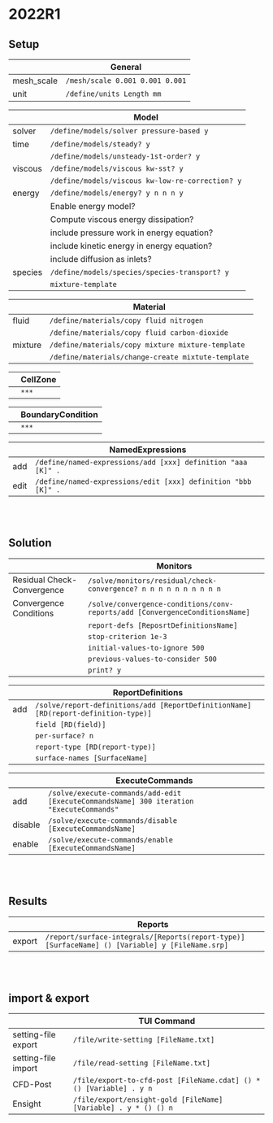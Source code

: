 # 2022R1

## Setup

|            | General                         |
| ---------- | ------------------------------- |
| mesh_scale | `/mesh/scale 0.001 0.001 0.001` |
| unit       | `/define/units Length mm`       |

|         | Model                                            |
| ------- | ------------------------------------------------ |
| solver  | `/define/models/solver pressure-based y`         |
| time    | `/define/models/steady? y`                       |
|         | `/define/models/unsteady-1st-order? y`           |
| viscous | `/define/models/viscous kw-sst? y`               |
|         | `/define/models/viscous kw-low-re-correction? y` |
| energy  | `/define/models/energy? y n n n y`               |
|         | Enable energy model?                             |
|         | Compute viscous energy dissipation?              |
|         | include pressure work in energy equation?        |
|         | include kinetic energy in energy equation?       |
|         | include diffusion as inlets?                     |
| species | `/define/models/species/species-transport? y`    |
|         | `mixture-template`                               |

|         | Material                                           |
| ------- | -------------------------------------------------- |
| fluid   | `/define/materials/copy fluid nitrogen`            |
|         | `/define/materials/copy fluid carbon-dioxide`      |
| mixture | `/define/materials/copy mixture mixture-template`  |
|         | `/define/materials/change-create mixtute-template` |

|     | CellZone |
| --- | -------- |
|     | `***`    |

|     | BoundaryCondition |
| --- | ----------------- |
|     | `***`             |

|      | NamedExpressions                                              |
| ---- | ------------------------------------------------------------- |
| add  | `/define/named-expressions/add [xxx] definition "aaa [K]" .`  |
| edit | `/define/named-expressions/edit [xxx] definition "bbb [K]" .` |

</br>
</br>

## Solution

|                            | Monitors                                                                     |
| -------------------------- | ---------------------------------------------------------------------------- |
| Residual Check-Convergence | `/solve/monitors/residual/check-convergence? n n n n n n n n n n`            |
| Convergence Conditions     | `/solve/convergence-conditions/conv-reports/add [ConvergenceConditionsName]` |
|                            | `report-defs [ReposrtDefinitionsName]`                                       |
|                            | `stop-criterion 1e-3`                                                        |
|                            | `initial-values-to-ignore 500`                                               |
|                            | `previous-values-to-consider 500`                                            |
|                            | `print? y`                                                                   |

|     | ReportDefinitions                                                                   |
| --- | ----------------------------------------------------------------------------------- |
| add | `/solve/report-definitions/add [ReportDefinitionName] [RD(report-definition-type)]` |
|     | `field [RD(field)]`                                                                 |
|     | `per-surface? n`                                                                    |
|     | `report-type [RD(report-type)]`                                                     |
|     | `surface-names [SurfaceName]`                                                       |

|         | ExecuteCommands                                                                          |
| ------- | ---------------------------------------------------------------------------------------- |
| add     | `/solve/execute-commands/add-edit [ExecuteCommandsName] 300 iteration "ExecuteCommands"` |
| disable | `/solve/execute-commands/disable [ExecuteCommandsName]`                                  |
| enable  | `/solve/execute-commands/enable [ExecuteCommandsName]`                                   |

</br>
</br>

## Results

|        | Reports                                                                                         |
| ------ | ----------------------------------------------------------------------------------------------- |
| export | `/report/surface-integrals/[Reports(report-type)] [SurfaceName] () [Variable] y [FileName.srp]` |

</br>
</br>

## import & export

|                     | TUI Command                                                         |
| ------------------- | ------------------------------------------------------------------- |
| setting-file export | `/file/write-setting [FileName.txt]`                                |
| setting-file import | `/file/read-setting [FileName.txt]`                                 |
| CFD-Post            | `/file/export-to-cfd-post [FileName.cdat] () * () [Variable] . y n` |
| Ensight             | `/file/export/ensight-gold [FileName] [Variable] . y * () () n`     |
